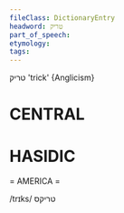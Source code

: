 ```yaml
---
fileClass: DictionaryEntry
headword: טריק
part_of_speech: 
etymology: 
tags: 
---
```

טריק
'trick'
{Anglicism}

CENTRAL
========

HASIDIC
=======
= AMERICA = 

/trɪks/ טריקס
